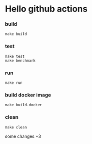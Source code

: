 # Hello github actions

### build
```
make build
```

### test
```
make test
make benchmark
```

### run
```
make run
```

### build docker image
```
make build.docker
```

### clean
```
make clean
```

some changes +3